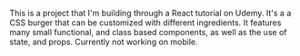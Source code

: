 This is a project that I'm building through a React tutorial on Udemy. It's a a CSS burger that can be customized with different ingredients. It features many small functional, and class based components, as well as the use of state, and props. Currently not working on mobile.
